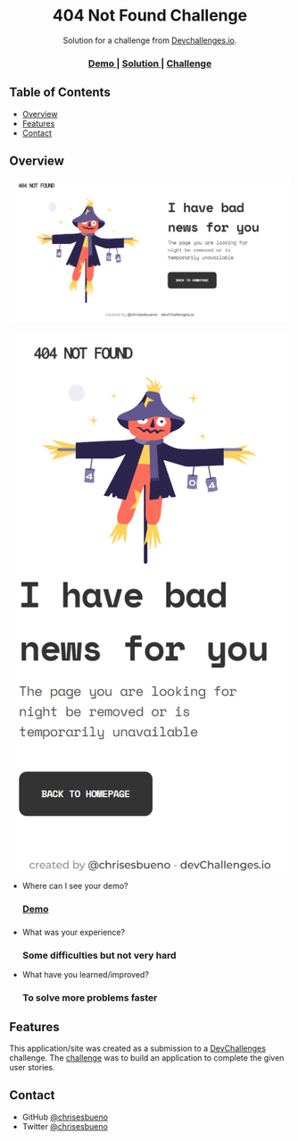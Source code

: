 <!-- Please update value in the {}  -->

<h1 align="center">404 Not Found Challenge</h1>

<div align="center">
   Solution for a challenge from  <a href="http://devchallenges.io">Devchallenges.io</a>.
</div>

<div align="center">
  <h3>
    <a href="https://chrisesbueno.github.io/404-not-found-challenge/">
      Demo
    </a>
    <span> | </span>
    <a href="https://devchallenges.io/solutions/qrg0IrnKXdGkE3FnBhkJ">
      Solution
    </a>
    <span> | </span>
    <a href="https://devchallenges.io/challenges/wBunSb7FPrIepJZAg0sY">
      Challenge
    </a>
  </h3>
</div>

<!-- TABLE OF CONTENTS -->

## Table of Contents

- [Overview](#overview)
- [Features](#features)
- [Contact](#contact)

<!-- OVERVIEW -->

## Overview

![screenshot](https://raw.githubusercontent.com/Chrisesbueno/404-not-found-challenge/main/DesktopVersion.png)

![screenshot](https://raw.githubusercontent.com/Chrisesbueno/404-not-found-challenge/main/MobileVersion.png)

- Where can I see your demo?
    <h3><a href="https://chrisesbueno.github.io/404-not-found-challenge/"> Demo </a><h3>
- What was your experience?
  <h3> Some difficulties but not very hard </h3>
- What have you learned/improved?
  <h3> To solve more problems faster </h3>

## Features

<!-- List the features of your application or follow the template. Don't share the figma file here :) -->

This application/site was created as a submission to a [DevChallenges](https://devchallenges.io/challenges) challenge. The [challenge](https://devchallenges.io/challenges/wBunSb7FPrIepJZAg0sY) was to build an application to complete the given user stories.

## Contact

- GitHub [@chrisesbueno](https://github.com/chrisesbueno)
- Twitter [@chrisesbueno](https://twitter.com/chrisesbueno)
